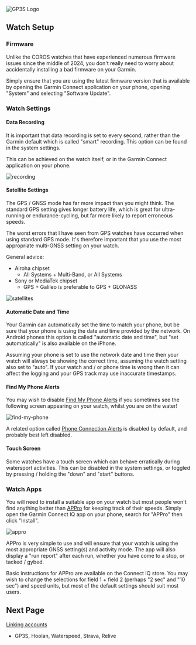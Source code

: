 ![GP3S Logo](../img/Garmin_logo_2006.png)



## Watch Setup

### Firmware

Unlike the COROS watches that have experienced numerous firmware issues since the middle of 2024, you don't really need to worry about accidentally installing a bad firmware on your Garmin.

Simply ensure that you are using the latest firmware version that is available by opening the Garmin Connect application on your phone, opening "System" and selecting "Software Update". 



### Watch Settings

#### Data Recording

It is important that data recording is set to every second, rather than the Garmin default which is called "smart" recording. This option can be found in the system settings.

This can be achieved on the watch itself, or in the Garmin Connect application on your phone. 

![recording](img/recording.jpg)



#### Satellite Settings

The GPS / GNSS mode has far more impact than you might think. The standard GPS setting gives longer battery life, which is great for ultra-running or endurance-cycling, but far more likely to report erroneous speeds.

The worst errors that I have seen from GPS watches have occurred when using standard GPS mode. It's therefore important that you use the most appropriate multi-GNSS setting on your watch.

General advice:

- Airoha chipset
  - All Systems + Multi-Band, or All Systems
- Sony or MediaTek chipset
  - GPS + Galileo is preferable to GPS + GLONASS

![satellites](img/satellites.jpg)



#### Automatic Date and Time

Your Garmin can automatically set the time to match your phone, but be sure that your phone is using the date and time provided by the network. On Android phones this option is called "automatic date and time", but "set automatically" is also available on the iPhone.

Assuming your phone is set to use the network date and time then your watch will always be showing the correct time, assuming the watch setting also set to "auto". If your watch and / or phone time is wrong then it can affect the logging and your GPS track may use inaccurate timestamps.



#### Find My Phone Alerts

You may wish to disable [Find My Phone Alerts](https://support.garmin.com/en-GB/?faq=rQd3VdvlHj78fOJ9V4Uz19) if you sometimes see the following screen appearing on your watch, whilst you are on the water!

![find-my-phone](img/find-my-phone.png)



A related option called [Phone Connection Alerts](https://support.garmin.com/en-GB/?faq=NVd6I8uPsl4NkIqyM8dh99) is disabled by default, and probably best left disabled.



#### Touch Screen

Some watches have a touch screen which can behave erratically during watersport activities. This can be disabled in the system settings, or toggled by pressing / holding the "down" and "start" buttons.




### Watch Apps

You will need to install a suitable app on your watch but most people won't find anything better than [APPro](https://apps.garmin.com/apps/9567700b-6587-44be-9708-879bfc844791?tid=0) for keeping track of their speeds. Simply open the Garmin Connect IQ app on your phone, search for "APPro" then click "Install".

![appro](img/appro.jpg)  



APPro is very simple to use and will ensure that your watch is using the most appropriate GNSS setting(s) and activity mode. The app will also display a "run report" after each run, whether you have come to a stop, or tacked / gybed. 

Basic instructions for APPro are available on the Connect IQ store. You may wish to change the selections for field 1 + field 2 (perhaps "2 sec" and "10 sec") and speed units, but most of the default settings should suit most users. 



## Next Page

[Linking accounts](../accounts/README.md)

- GP3S, Hoolan, Waterspeed, Strava, Relive

